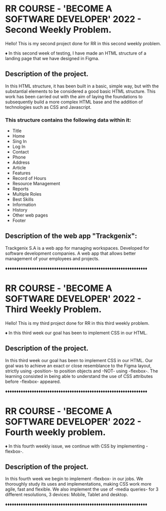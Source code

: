 # RR COURSE - 'BECOME A SOFTWARE DEVELOPER' 2022 - Second Weekly Problem.

Hello! This is my second project done for RR in this second weekly problem.

♦ In this second week of testing, I have made an HTML structure of a landing page that we have designed in Figma.

## Description of the project.

In this HTML structure, it has been built in a basic, simple way, but with the substantial elements to be considered a good basic HTML structure.
This work has been carried out with the aim of laying the foundations to subsequently build a more complex HTML base and the addition of technologies such as CSS and Javascript.

### This structure contains the following data within it:

- Title
- Home
- Sing In
- Log In
- Contact
- Phone
- Address
- Article
- Features
- Record of Hours
- Resource Management
- Reports
- Multiple Roles
- Best Skills
- Information
- History
- Other web pages
- Footer

## Description of the web app "Trackgenix":

Trackgenix S.A is a web app for managing workspaces. Developed for software development companies. A web app that allows better management of your employees and projects.

♦♦♦♦♦♦♦♦♦♦♦♦♦♦♦♦♦♦♦♦♦♦♦♦♦♦♦♦♦♦♦♦♦♦♦♦♦♦♦♦♦♦♦♦♦♦♦♦♦♦♦♦♦♦♦♦♦♦♦♦♦♦♦♦
# RR COURSE - 'BECOME A SOFTWARE DEVELOPER' 2022 - Third Weekly Problem.

Hello! This is my third project done for RR in this third weekly problem.

♦ In this third week our goal has been to implement CSS in our HTML.

## Description of the project.
In this third week our goal has been to implement CSS in our HTML. Our goal was to achieve an exact or close resemblance to the Figma layout, strictly using -position- to position objects and -NOT- using -flexbox-. The learning consisted in being able to understand the use of CSS attributes before -flexbox- appeared.

♦♦♦♦♦♦♦♦♦♦♦♦♦♦♦♦♦♦♦♦♦♦♦♦♦♦♦♦♦♦♦♦♦♦♦♦♦♦♦♦♦♦♦♦♦♦♦♦♦♦♦♦♦♦♦♦♦♦♦♦♦♦♦♦

# RR COURSE - 'BECOME A SOFTWARE DEVELOPER' 2022 - Fourth weekly problem.

♦ In this fourth weekly issue, we continue with CSS by implementing -flexbox-.

## Description of the project.
In this fourth week we begin to implement -flexbox- in our jobs. We thoroughly study its uses and implementations, making CSS work more agile, fast and flexible.
We also implement the use of -media queries- for 3 different resolutions, 3 devices: Mobile, Tablet and desktop.

♦♦♦♦♦♦♦♦♦♦♦♦♦♦♦♦♦♦♦♦♦♦♦♦♦♦♦♦♦♦♦♦♦♦♦♦♦♦♦♦♦♦♦♦♦♦♦♦♦♦♦♦♦♦♦♦♦♦♦♦♦♦♦♦